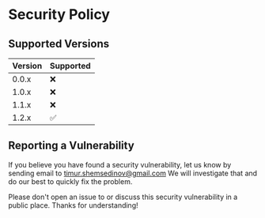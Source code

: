 # Security Policy

## Supported Versions

| Version | Supported          |
| ------- | ------------------ |
| 0.0.x   | :x:                |
| 1.0.x   | :x:                |
| 1.1.x   | :x:                |
| 1.2.x   | :white_check_mark: |

## Reporting a Vulnerability

If you believe you have found a security vulnerability, let us know by sending
email to [timur.shemsedinov@gmail.com](mailto:timur.shemsedinov@gmail.com)
We will investigate that and do our best to quickly fix the problem.

Please don't open an issue to or discuss this security vulnerability in a public
place. Thanks for understanding!
